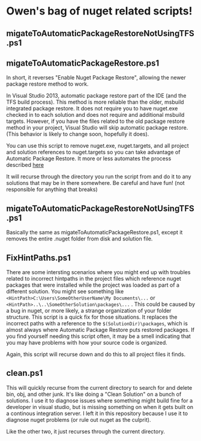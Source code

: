 # Owen's bag of nuget related scripts!

## migateToAutomaticPackageRestoreNotUsingTFS.ps1

## migateToAutomaticPackageRestore.ps1

In short, it reverses "Enable Nuget Package Restore", allowing the newer package restore method to work. 

In Visual Studio 2013, automatic package restore part of the IDE (and the TFS build process). This method is more reliable than the older, msbuild integrated package restore. It does not require you to have nuget.exe checked in to each solution and does not require and additional msbuild targets. However, if you have the files related to the old package restore method in your project, Visual Studio will skip automatic package restore. (This behavior is likely to change soon, hopefully it does).

You can use this script to remove nuget.exe, nuget.targets, and all project and solution references to nuget.targets so you can take advantage of Automatic Package Restore. It more or less automates the process described [here](http://docs.nuget.org/docs/workflows/migrating-to-automatic-package-restore)

It will recurse through the directory you run the script from and do it to any solutions that may be in there somewhere. Be careful and have fun! (not responsible for anything that breaks)


## migateToAutomaticPackageRestoreNotUsingTFS.ps1

Basically the same as migateToAutomaticPackageRestore.ps1, except it removes the entire .nuget folder from disk and solution file.

## FixHintPaths.ps1

There are some intersting scenarios where you might end up with troubles related to incorrect hintpaths in the project files which reference nuget packages that were installed while the project was loaded as part of a different solution. You might see something like `<HintPath>C:\Users\SomeOtherUserName\My Documents\...` or `<HintPath>..\..\SomeOtherSolution\packages\...` . This could be caused by a bug in nuget, or more likely, a strange organization of your folder structure.  This script is a quick fix for those situations. It replaces the incorrect paths with a reference to the `$(SolutionDir)\packages`, which is almost always where Automatic Package Restore puts restored packages. If you find yourself needing this script often, it may be a smell indicating that you may have problems with how your source code is organized. 

Again, this script will recurse down and do this to all project files it finds.

## clean.ps1

This will quickly recurse from the current directory to search for and delete bin, obj, and other junk. It's like doing a "Clean Solution" on a bunch of solutions. I use it to diagnose issues where something might build fine for a developer in visual studio, but is missing something on when it gets built on a continous integration server. I left it in this repository because I use it to diagnose nuget problems (or rule out nuget as the culprit).

Like the other two, it just recurses through the current directory.
